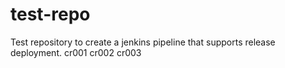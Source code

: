 # test-repo
Test repository to create a jenkins pipeline that supports release deployment.
cr001
cr002
cr003
